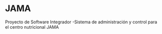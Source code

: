 # JAMA
Proyecto de Software Integrador -Sistema de administración y control para el centro nutricional JAMA 
